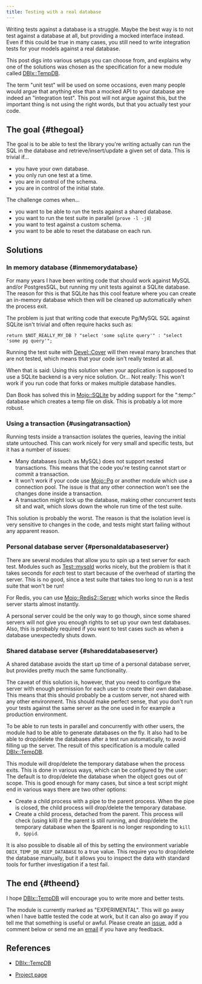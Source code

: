 ```yaml
---
title: Testing with a real database
---
```


Writing tests against a database is a struggle. Maybe the best way is to
not test against a database at all, but providing a mocked interface
instead. Even if this could be true in many cases, you still need to
write integration tests for your models against a real database.

This post digs into various setups you can choose from, and explains why
one of the solutions was chosen as the specification for a new module
called [DBIx::TempDB](https://metacpan.org/pod/DBIx::TempDB).

The term "unit test" will be used on some occasions, even many people
would argue that anything else than a mocked API to your database are
indeed an "integration test". This post will not argue against this, but
the important thing is not using the right words, but that you actually
test your code.

## The goal {#thegoal}

The goal is to be able to test the library you're writing actually can
run the SQL in the database and retrieve/insert/update a given set of
data. This is trivial if...

-   you have your own database.
-   you only run one test at a time.
-   you are in control of the schema.
-   you are in control of the initial state.

The challenge comes when...

-   you want to be able to run the tests against a shared database.
-   you want to run the test suite in parallel (`prove -l -j8`)
-   you want to test against a custom schema.
-   you want to be able to reset the database on each run.

## Solutions

### In memory database {#inmemorydatabase}

For many years I have been writing code that should work against MySQL
and/or PostgresSQL, but running my unit tests against a SQLite database.
The reason for this is that SQLite has this cool feature where you can
create an in-memory database which then will be cleaned up automatically
when the process exit.

The problem is just that writing code that execute Pg/MySQL SQL against
SQLite isn't trivial and often require hacks such as:

    return $NOT_REALLY_MY_DB ? "select 'some sqlite query'" : "select 'some pg query'";

Running the test suite with
[Devel::Cover](https://metacpan.org/pod/Devel::Cover) will then reveal
many branches that are not tested, which means that your code isn't
really tested at all.

When that is said: Using this solution when your application is supposed
to use a SQLite backend is a very nice solution. Or... Not really: This
won't work if you run code that forks or makes multiple database
handles.

Dan Book has solved this in
[Mojo::SQLite](https://metacpan.org/pod/Mojo::SQLite) by adding support
for the ":temp:" database which creates a temp file on disk. This is
probably a lot more robust.

### Using a transaction {#usingatransaction}

Running tests inside a transaction isolates the queries, leaving the
initial state untouched. This can work nicely for very small and
specific tests, but it has a number of issues:

-   Many databases (such as MySQL) does not support nested transactions.
    This means that the code you're testing cannot start or commit a
    transaction.
-   It won't work if your code use
    [Mojo::Pg](https://metacpan.org/pod/Mojo::Pg) or another module
    which use a connection pool. The issue is that any other connection
    won't see the changes done inside a transaction.
-   A transaction might lock up the database, making other concurrent
    tests sit and wait, which slows down the whole run time of the test
    suite.

This solution is probably the worst. The reason is that the isolation
level is very sensitive to changes in the code, and tests might start
failing without any apparent reason.

### Personal database server {#personaldatabaseserver}

There are several modules that allow you to spin up a test server for
each test. Modules such as
[Test::mysqld](https://metacpan.org/pod/Test::mysqld) works nicely, but
the problem is that it takes seconds for *each* test to start because of
the overhead of starting the server. This is no good, since a test suite
that takes too long to run is a test suite that won't be run!

For Redis, you can use
[Mojo::Redis2::Server](https://metacpan.org/pod/Mojo::Redis2::Server)
which works since the Redis server starts almost instantly.

A personal server could be the only way to go though, since some shared
servers will not give you enough rights to set up your own test
databases. Also, this is probably required if you want to test cases
such as when a database unexpectedly shuts down.

### Shared database server {#shareddatabaseserver}

A shared database avoids the start up time of a personal database
server, but provides pretty much the same functionality.

The caveat of this solution is, however, that you need to configure the
server with enough permission for each user to create their own
database. This means that this should probably be a custom server, not
shared with any other environment. This should make perfect sense, that
you don't run your tests against the same server as the one used in for
example a production environment.

To be able to run tests in parallel and concurrently with other users,
the module had to be able to generate databases on the fly. It also had
to be able to drop/delete the databases after a test run automatically,
to avoid filling up the server. The result of this specification is a
module called [DBIx::TempDB](https://metacpan.org/pod/DBIx::TempDB).

This module will drop/delete the temporary database when the process
exits. This is done in various ways, which can be configured by the
user: The default is to drop/delete the database when the object goes
out of scope. This is good enough for many cases, but since a test
script might end in various ways there are two other options:

-   Create a child process with a pipe to the parent process. When the
    pipe is closed, the child process will drop/delete the temporary
    database.
-   Create a child process, detached from the parent. This process will
    check (using kill) if the parent is still running, and drop/delete
    the temporary database when the \$parent is no longer responding to
    `kill 0, $ppid`.

It is also possible to disable all of this by setting the environment
variable `DBIX_TEMP_DB_KEEP_DATABASE` to a true value. This require you
to drop/delete the database manually, but it allows you to inspect the
data with standard tools for further investigation if a test fail.

## The end {#theend}

I hope [DBIx::TempDB](https://metacpan.org/pod/DBIx::TempDB) will
encourage you to write more and better tests.

The module is currently marked as "EXPERIMENTAL". This will go away when
I have battle tested the code at work, but it can also go away if you
tell me that something is useful or awful. Please create an
[issue](https://github.com/jhthorsen/dbix-tempdb/issues), add a comment
below or send me an [email](mailto:jhthorsen@cpan.org) if you have any
feedback.

## References

-   [DBIx::TempDB](https://metacpan.org/pod/DBIx::TempDB)

-   [Project page](https://github.com/jhthorsen/dbix-tempdb)
